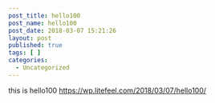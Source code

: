```yaml
---
post_title: hello100
post_name: hello100
post_date: 2018-03-07 15:21:26
layout: post
published: true
tags: [ ]
categories:
  - Uncategorized
---
```

this is hello100
https://wp.litefeel.com/2018/03/07/hello100/

